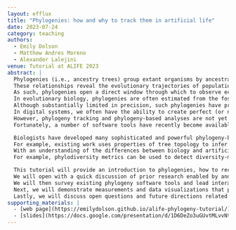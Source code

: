 ```yaml
---
layout: efflux
title: "Phylogenies: how and why to track them in artificial life"
date: 2023-07-24
category: teaching
authors:
  - Emily Dolson
  - Matthew Andres Moreno
  - Alexander Lalejini
venue: Tutorial at ALIFE 2023
abstract: |
  Phylogenies (i.e., ancestry trees) group extant organisms by ancestral relatedness to render the history of hierarchical lineage branching events within an evolving system.
  These relationships reveal the evolutionary trajectories of populations through a genotypic or phenotypic space.
  As such, phylogenies open a direct window through which to observe ecology, differential selection, genetic potentiation, emergence of complex traits, and other evolutionary dynamics in artificial life (ALife) systems.
  In evolutionary biology, phylogenies are often estimated from the fossil record, phenotypic traits, and extant genetic information.
  Although substantially limited in precision, such phylogenies have profoundly advanced our understanding of the evolution of life on Earth.
  In digital systems, we often have the ability to create perfect (or near perfect) phylogenies that reveal the step-by-step process by which evolution unfolds.
  However, phylogeny tracking and phylogeny-based analyses are not yet commonplace in ALife.
  Fortunately, a number of software tools have recently become available to facilitate such analyses, such as Phylotrackpy, DEAP, Empirical, MABE, and hstrat.

  Biologists have developed many sophisticated and powerful phylogeny-based analysis techniques.
  For example, existing work uses properties of tree topology to infer characteristics of the evolutionary processes acting on a population.
  With an understanding of the differences between biology and artificial life, these approaches can be imported into ALife systems.
  For example, phylodiversity metrics can be used to detect diversity-maintaining ecological interactions and ongoing generation of significant evolutionary innovations.

  This tutorial will provide an introduction to phylogenies, how to record them in digital systems, and use cases for phylogenetic analyses in an artificial life context.
  We will open with a quick discussion of prior research enabled by and based on phylogenies in digital evolution systems.
  We will then survey existing phylogeny software tools and lead interactive tutorials on tracking phylogenies in both traditional and distributed computing environments.
  Next, we will demonstrate measurements and data visualizations that phylogenetic data enables, including Muller plots, phylogenetic topology metrics, and annotated phylogeny visualizations.
  Lastly, we will discuss open questions and future directions related to phylogenies in artificial life.
supporting_materials: |
  - [web page](https://emilydolson.github.io/alife-phylogeny-tutorial/)
  - [slides](https://docs.google.com/presentation/d/1D6DeZo3uGUvtMLvvNt9eCslmaPWQoEgFp08FZx8orYc) [via Google Slides](https://workspace.google.com/products/slides/)
---
```

